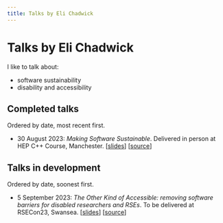```yaml
---
title: Talks by Eli Chadwick
---
```


# Talks by Eli Chadwick

I like to talk about:
* software sustainability
* disability and accessibility

## Completed talks

Ordered by date, most recent first.

* 30 August 2023: *Making Software Sustainable*. Delivered in person at HEP C++ Course, Manchester. [[slides](./2023-08-30-manchester-sustainable-software/2023-08-30-manchester-sustainable-software.html)] [[source](https://github.com/elichad/talks/blob/main/2023-08-30-manchester-sustainable-software/2023-08-30-manchester-sustainable-software.qmd)]

## Talks in development

Ordered by date, soonest first.

* 5 September 2023: *The Other Kind of Accessible: removing software barriers for disabled researchers and RSEs*. To be delivered at RSECon23, Swansea. [[slides](./2023-09-05-rsecon23-the-other-kind-of-accessible/2023-09-05-rsecon23-the-other-kind-of-accessible.html)] [[source](https://github.com/elichad/talks/blob/main/2023-09-05-rsecon23-the-other-kind-of-accessible/2023-09-05-rsecon23-the-other-kind-of-accessible.qmd)]
